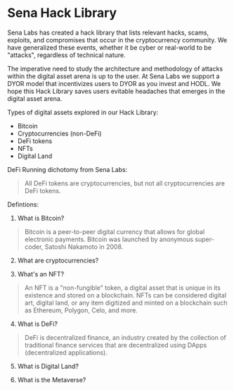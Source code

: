 # Sena Hack Library

Sena Labs has created a hack library that lists relevant hacks, scams, exploits, and compromises that occur in the cryptocurrency community. We have generalized these events, whether it be cyber or real-world to be "attacks", regardless of technical nature.

The imperative need to study the architecture and methodology of attacks within the digital asset arena is up to the user. At Sena Labs we support a DYOR model that incentivizes users to DYOR as you invest and HODL. We hope this Hack Library saves users evitable headaches that emerges in the digital asset arena.

Types of digital assets explored in our Hack Library:
- Bitcoin
- Cryptocurrencies (non-DeFi)
- DeFi tokens
- NFTs
- Digital Land

DeFi Running dichotomy from Sena Labs:
> All DeFi tokens are cryptocurrencies, but not all cryptocurrencies are DeFi tokens.

Defintions:
1. What is Bitcoin?
> Bitcoin is a peer-to-peer digital currency that allows for global electronic payments. Bitcoin was launched by anonymous super-coder, Satoshi Nakamoto in 2008.

2. What are cryptocurrencies?

3.  What's an NFT?
> An NFT is a "non-fungible" token, a digital asset that is unique in its existence and stored on a blockchain. NFTs can be considered digital art, digital land, or any item digitized and minted on a blockchain such as Ethereum, Polygon, Celo, and more.

4. What is DeFi?
> DeFi is decentralized finance, an industry created by the collection of traditional finance services that are decentralized using DApps (decentralized applications).

5. What is Digital Land?
> 

6. What is the Metaverse?
